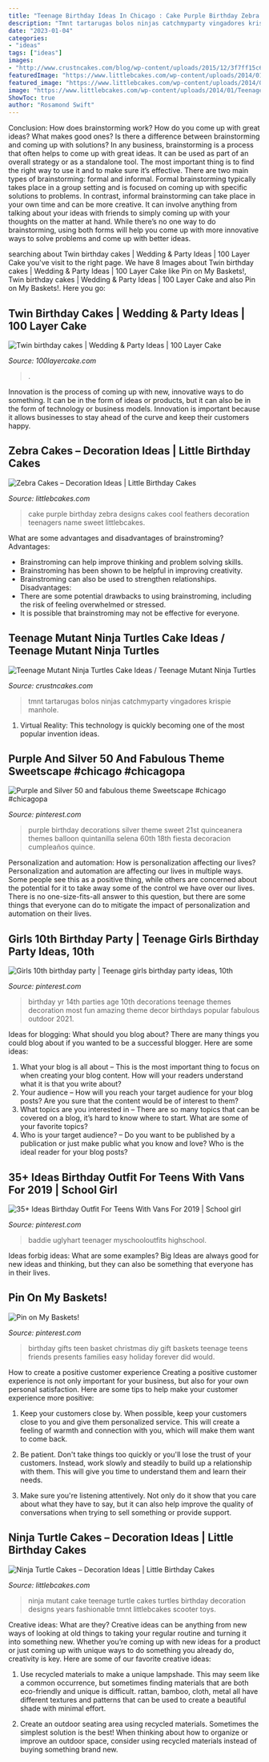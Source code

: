 ```yaml
---
title: "Teenage Birthday Ideas In Chicago : Cake Purple Birthday Zebra Designs Cakes Cool Feathers Decoration Teenagers Name Sweet Littlebcakes"
description: "Tmnt tartarugas bolos ninjas catchmyparty vingadores krispie manhole"
date: "2023-01-04"
categories:
- "ideas"
tags: ["ideas"]
images:
- "http://www.crustncakes.com/blog/wp-content/uploads/2015/12/3f7ff15c67f56d715229c797ffbda90d.jpg"
featuredImage: "https://www.littlebcakes.com/wp-content/uploads/2014/01/Teenage-Mutant-Ninja-Turtles-Cake-Ideas.jpg"
featured_image: "https://www.littlebcakes.com/wp-content/uploads/2014/01/Teenage-Mutant-Ninja-Turtles-Cake-Ideas.jpg"
image: "https://www.littlebcakes.com/wp-content/uploads/2014/01/Teenage-Mutant-Ninja-Turtles-Cake-Ideas.jpg"
ShowToc: true
author: "Rosamond Swift"
---
```



Conclusion: How does brainstorming work? How do you come up with great ideas? What makes good ones? Is there a difference between brainstorming and coming up with solutions?
In any business, brainstorming is a process that often helps to come up with great ideas. It can be used as part of an overall strategy or as a standalone tool. The most important thing is to find the right way to use it and to make sure it’s effective. There are two main types of brainstorming: formal and informal. Formal brainstorming typically takes place in a group setting and is focused on coming up with specific solutions to problems. In contrast, informal brainstorming can take place in your own time and can be more creative. It can involve anything from talking about your ideas with friends to simply coming up with your thoughts on the matter at hand. While there’s no one way to do brainstorming, using both forms will help you come up with more innovative ways to solve problems and come up with better ideas.

	

		
searching about Twin birthday cakes | Wedding &amp; Party Ideas | 100 Layer Cake you've visit to the right page. We have 8 Images about Twin birthday cakes | Wedding &amp; Party Ideas | 100 Layer Cake like Pin on My Baskets!, Twin birthday cakes | Wedding &amp; Party Ideas | 100 Layer Cake and also Pin on My Baskets!. Here you go:
		
    
## Twin Birthday Cakes | Wedding &amp; Party Ideas | 100 Layer Cake

<img loading=lazy src="http://100lclive.s3.amazonaws.com/img/ideas/landscape/123015.jpg?a=1591793152.2874" onerror="this.onerror=null;this.src='https://tse4.mm.bing.net/th?id=OIP.sUNhOjbx37754mOa_6JK5AHaKG&amp;pid=15.1';" alt="Twin birthday cakes | Wedding &amp; Party Ideas | 100 Layer Cake">

_Source: 100layercake.com_

>. 

	

Innovation is the process of coming up with new, innovative ways to do something. It can be in the form of ideas or products, but it can also be in the form of technology or business models. Innovation is important because it allows businesses to stay ahead of the curve and keep their customers happy.

    
## Zebra Cakes – Decoration Ideas | Little Birthday Cakes

<img loading=lazy src="http://www.littlebcakes.com/wp-content/uploads/2014/01/Purple-Zebra-Cake-680x1024.jpg" onerror="this.onerror=null;this.src='https://tse3.mm.bing.net/th?id=OIP.vueJ_8HKu-7WIhOGFVB2_gHaLJ&amp;pid=15.1';" alt="Zebra Cakes – Decoration Ideas | Little Birthday Cakes">

_Source: littlebcakes.com_

>cake purple birthday zebra designs cakes cool feathers decoration teenagers name sweet littlebcakes. 

	

What are some advantages and disadvantages of brainstroming?
Advantages: 
- Brainstroming can help improve thinking and problem solving skills. 
- Brainstroming has been shown to be helpful in improving creativity. 
- Brainstroming can also be used to strengthen relationships.
Disadvantages: 
- There are some potential drawbacks to using brainstroming, including the risk of feeling overwhelmed or stressed. 
- It is possible that brainstroming may not be effective for everyone.

    
## Teenage Mutant Ninja Turtles Cake Ideas / Teenage Mutant Ninja Turtles

<img loading=lazy src="http://www.crustncakes.com/blog/wp-content/uploads/2015/12/3f7ff15c67f56d715229c797ffbda90d.jpg" onerror="this.onerror=null;this.src='https://tse2.mm.bing.net/th?id=OIP.iQypf181OLEUrspe6GzetwHaQ6&amp;pid=15.1';" alt="Teenage Mutant Ninja Turtles Cake Ideas / Teenage Mutant Ninja Turtles">

_Source: crustncakes.com_

>tmnt tartarugas bolos ninjas catchmyparty vingadores krispie manhole. 

	

1. Virtual Reality: This technology is quickly becoming one of the most popular invention ideas.

    
## Purple And Silver 50 And Fabulous Theme Sweetscape #chicago #chicagopa

<img loading=lazy src="https://i.pinimg.com/736x/af/bc/0f/afbc0ff4d54e8447d23f2879cc8da5e0.jpg" onerror="this.onerror=null;this.src='https://tse3.mm.bing.net/th?id=OIP.pB-ihjf7mLjIy_DEhJqgGAHaJ3&amp;pid=15.1';" alt="Purple and Silver 50 and fabulous theme Sweetscape #chicago #chicagopa">

_Source: pinterest.com_

>purple birthday decorations silver theme sweet 21st quinceanera themes balloon quintanilla selena 60th 18th fiesta decoracion cumpleaños quince. 

	

Personalization and automation: How is personalization affecting our lives?
Personalization and automation are affecting our lives in multiple ways. Some people see this as a positive thing, while others are concerned about the potential for it to take away some of the control we have over our lives. There is no one-size-fits-all answer to this question, but there are some things that everyone can do to mitigate the impact of personalization and automation on their lives.

    
## Girls 10th Birthday Party | Teenage Girls Birthday Party Ideas, 10th

<img loading=lazy src="https://i.pinimg.com/736x/fb/18/59/fb185945fb3ccc811e435245e308d3c7--teen-birthday-parties-birthday-pins.jpg" onerror="this.onerror=null;this.src='https://tse4.mm.bing.net/th?id=OIP.fQjv5iU6Me2D5HGi5P-0IAHaJ3&amp;pid=15.1';" alt="Girls 10th birthday party | Teenage girls birthday party ideas, 10th">

_Source: pinterest.com_

>birthday yr 14th parties age 10th decorations teenage themes decoration most fun amazing theme decor birthdays popular fabulous outdoor 2021. 

	

Ideas for blogging: What should you blog about?
There are many things you could blog about if you wanted to be a successful blogger. Here are some ideas: 
1) What your blog is all about – This is the most important thing to focus on when creating your blog content. How will your readers understand what it is that you write about? 
2) Your audience – How will you reach your target audience for your blog posts? Are you sure that the content would be of interest to them? 
3) What topics are you interested in – There are so many topics that can be covered on a blog, it’s hard to know where to start. What are some of your favorite topics? 
4) Who is your target audience? – Do you want to be published by a publication or just make public what you know and love? Who is the ideal reader for your blog posts?

    
## 35+ Ideas Birthday Outfit For Teens With Vans For 2019 | School Girl

<img loading=lazy src="https://i.pinimg.com/736x/87/75/3e/87753e8ee26b5a7975dbc36cf1c48911.jpg" onerror="this.onerror=null;this.src='https://tse3.mm.bing.net/th?id=OIP.bLA0K2OyHlgtRCb2cHz37AAAAA&amp;pid=15.1';" alt="35+ Ideas Birthday Outfit For Teens With Vans For 2019 | School girl">

_Source: pinterest.com_

>baddie uglyhart teenager myschooloutfits highschool. 

	

Ideas forbig ideas: What are some examples?
Big Ideas are always good for new ideas and thinking, but they can also be something that everyone has in their lives.

    
## Pin On My Baskets!

<img loading=lazy src="https://i.pinimg.com/736x/f4/50/9f/f4509fa3d98e0d92cd489ac77ef3238b--teen-girl-birthday-girl-birthday-gifts.jpg" onerror="this.onerror=null;this.src='https://tse4.mm.bing.net/th?id=OIP.xgDa_6L9WJBTWOefNRDSnQHaJ3&amp;pid=15.1';" alt="Pin on My Baskets!">

_Source: pinterest.com_

>birthday gifts teen basket christmas diy gift baskets teenage teens friends presents families easy holiday forever did would. 

	

How to create a positive customer experience
Creating a positive customer experience is not only important for your business, but also for your own personal satisfaction. Here are some tips to help make your customer experience more positive:
1. Keep your customers close by. When possible, keep your customers close to you and give them personalized service. This will create a feeling of warmth and connection with you, which will make them want to come back.

2. Be patient. Don't take things too quickly or you'll lose the trust of your customers. Instead, work slowly and steadily to build up a relationship with them. This will give you time to understand them and learn their needs.

3. Make sure you're listening attentively. Not only do it show that you care about what they have to say, but it can also help improve the quality of conversations when trying to sell something or provide support.

    
## Ninja Turtle Cakes – Decoration Ideas | Little Birthday Cakes

<img loading=lazy src="https://www.littlebcakes.com/wp-content/uploads/2014/01/Teenage-Mutant-Ninja-Turtles-Cake-Ideas.jpg" onerror="this.onerror=null;this.src='https://tse1.mm.bing.net/th?id=OIP.ZGSuJ_ixGo8XxWgt40qLrwHaFj&amp;pid=15.1';" alt="Ninja Turtle Cakes – Decoration Ideas | Little Birthday Cakes">

_Source: littlebcakes.com_

>ninja mutant cake teenage turtle cakes turtles birthday decoration designs years fashionable tmnt littlebcakes scooter toys. 

	

Creative ideas: What are they?
Creative ideas can be anything from new ways of looking at old things to taking your regular routine and turning it into something new. Whether you’re coming up with new ideas for a product or just coming up with unique ways to do something you already do, creativity is key. Here are some of our favorite creative ideas: 
1. Use recycled materials to make a unique lampshade. This may seem like a common occurrence, but sometimes finding materials that are both eco-friendly and unique is difficult. rattan, bamboo, cloth, metal all have different textures and patterns that can be used to create a beautiful shade with minimal effort. 

2. Create an outdoor seating area using recycled materials. Sometimes the simplest solution is the best! When thinking about how to organize or improve an outdoor space, consider using recycled materials instead of buying something brand new.

